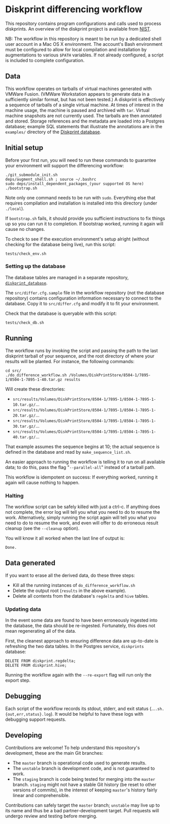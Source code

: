 # Diskprint differencing workflow

This repository contains program configurations and calls used to process diskprints.  An overview of the diskprint project is available from [NIST](http://www.nsrl.nist.gov/Diskprints.htm).

NB: The workflow in this repository is meant to be run by a dedicated shell user account in a Mac OS X environment.  The account's Bash environment must be configured to allow for local compilation and installation by augmentations to various `$PATH` variables.  If not already configured, a script is included to complete configuration.


## Data

This workflow operates on tarballs of virtual machines generated with VMWare Fusion.  (VMWare Workstation appears to generate data in a sufficiently similar format, but has not been tested.)  A diskprint is effectively a sequence of tarballs of a single virtual machine.  At times of interest in the machine usage, the machine is paused and archived with `tar`.  Virtual machine snapshots are not currently used.  The tarballs are then annotated and stored.  Storage references and the metadata are loaded into a Postgres database; example SQL statements that illustrate the annotations are in the `examples/` directory of the [Diskprint database](https://github.com/ajnelson/diskprint_database).


## Initial setup

Before your first run, you will need to run these commands to guarantee your environment will support the differencing workflow:

    ./git_submodule_init.sh
    deps/augment_shell.sh ; source ~/.bashrc
    sudo deps/install_dependent_packages_(your supported OS here)
    ./bootstrap.sh

Note only one command needs to be run with `sudo`.  Everything else that requires compilation and installation is installed into this directory (under `./local`).

If `bootstrap.sh` fails, it should provide you sufficient instructions to fix things up so you can run it to completion.  If bootstrap worked, running it again will cause no changes.

To check to see if the execution environment's setup alright (without checking for the database being live), run this script:

    tests/check_env.sh


### Setting up the database

The database tables are managed in a separate repository, [`diskprint_database`](https://github.com/ajnelson/diskprint_database).

The `src/differ.cfg.sample` file in the workflow repository (not the database repository) contains configuration information necessary to connect to the database.  Copy it to `src/differ.cfg` and modify it to fit your environment.

Check that the database is queryable with this script:

    tests/check_db.sh


## Running

The workflow runs by invoking the script and passing the path to the last diskprint tarball of your sequence, and the root directory of where your results will be planted.  For instance, the following commands:

    cd src/
    ./do_difference_workflow.sh /Volumes/DiskPrintStore/8504-1/7895-1/8504-1-7895-1-40.tar.gz results

Will create these directories:
* `src/results/Volumes/DiskPrintStore/8504-1/7895-1/8504-1-7895-1-10.tar.gz/`...
* `src/results/Volumes/DiskPrintStore/8504-1/7895-1/8504-1-7895-1-20.tar.gz/`...
* `src/results/Volumes/DiskPrintStore/8504-1/7895-1/8504-1-7895-1-30.tar.gz/`...
* `src/results/Volumes/DiskPrintStore/8504-1/7895-1/8504-1-7895-1-40.tar.gz/`...

That example assumes the sequence begins at 10; the actual sequence is defined in the database and read by `make_sequence_list.sh`.

An easier approach to running the workflow is telling it to run on all available data; to do this, pass the flag "`--parallel-all`" instead of a tarball path.

This workflow is idempotent on success:  If everything worked, running it again will cause nothing to happen.


### Halting

The workflow script can be safely killed with just a ctrl-c.  If anything does not complete, the error log will tell you what you need to do to resume the work.  Alternatively, simply running the script again will tell you what you need to do to resume the work, and even will offer to do erroneous result cleanup (see the `--cleanup` option).

You will know it all worked when the last line of output is:

    Done.


## Data generated

If you want to erase all the derived data, do these three steps:
* Kill all the running instances of `do_difference_workflow.sh`
* Delete the output root (`results` in the above example).
* Delete all contents from the database's `regdelta` and `hive` tables.


### Updating data

In the event some data are found to have been erroneously ingested into the database, the data should be re-ingested.  Fortunately, this does not mean regenerating all of the data.

First, the cleanest approach to ensuring difference data are up-to-date is refreshing the two data tables.  In the Postgres service, `diskprints` database:

    DELETE FROM diskprint.regdelta;
    DELETE FROM diskprint.hive;

Running the workflow again with the `--re-export` flag will run only the export step.


## Debugging

Each script of the workflow records its stdout, stderr, and exit status (...`.sh.{out,err,status}.log`).  It would be helpful to have these logs with debugging support requests.


## Developing

Contributions are welcome!  To help understand this repository's development, these are the main Git branches:

* The `master` branch is operational code used to generate results.
* The `unstable` branch is development code, and is not guaranteed to work.
* The `staging` branch is code being tested for merging into the `master` branch.  `staging`  might not have a stable Git history (be reset to other versions of commits), in the interest of keeping `master`'s history fairly linear and comprehensible.

Contributions can safely target the `master` branch; `unstable` may live up to its name and thus be a bad partner-development target.  Pull requests will undergo review and testing before merging.

